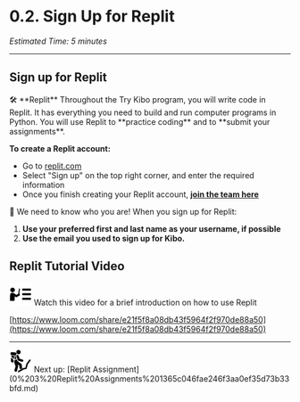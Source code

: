 # 0.2. Sign Up for Replit

*Estimated Time: 5 minutes*

---

## Sign up for Replit

<aside>
🛠️ **Replit**
Throughout the Try Kibo program, you will write code in Replit. It has everything you need to build and run computer programs in Python.
You will use Replit to **practice coding** and to **submit your assignments**.

</aside>

**To create a Replit account:**

- Go to [replit.com](http://replit.com)
- Select "Sign up" on the top right corner, and enter the required information
- Once you finish creating your Replit account, **[join the team here](https://replit.com/teams/join/pjuhzmucjxndnyiqtaigrvozxfumefdi-fpwp4-week0)**

<aside>
🚨 We need to know who you are! When you sign up for Replit:

1. **Use your preferred first and last name as your username, if possible**
2. **Use the email you used to sign up for Kibo.**
</aside>

## Replit Tutorial Video

<aside>
<img src="../instruction.png" alt="../instruction.png" width="40px" /> Watch this video for a brief introduction on how to use Replit

</aside>

[https://www.loom.com/share/e21f5f8a08db43f5964f2f970de88a50](https://www.loom.com/share/e21f5f8a08db43f5964f2f970de88a50)

---

<aside>
<img src="../man-in-hike.png" alt="../man-in-hike.png" width="40px" /> Next up: [Replit Assignment](0%203%20Replit%20Assignments%201365c046fae246f3aa0ef35d73b33bfd.md)

</aside>